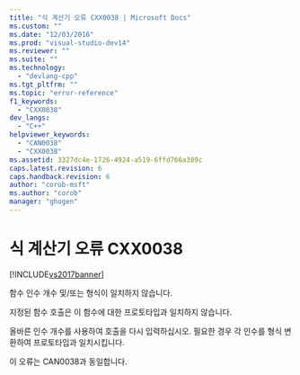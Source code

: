 ```yaml
---
title: "식 계산기 오류 CXX0038 | Microsoft Docs"
ms.custom: ""
ms.date: "12/03/2016"
ms.prod: "visual-studio-dev14"
ms.reviewer: ""
ms.suite: ""
ms.technology: 
  - "devlang-cpp"
ms.tgt_pltfrm: ""
ms.topic: "error-reference"
f1_keywords: 
  - "CXX0038"
dev_langs: 
  - "C++"
helpviewer_keywords: 
  - "CAN0038"
  - "CXX0038"
ms.assetid: 3327dc4e-1726-4924-a519-6ffd766a389c
caps.latest.revision: 6
caps.handback.revision: 6
author: "corob-msft"
ms.author: "corob"
manager: "ghogen"
---
```

# 식 계산기 오류 CXX0038
[!INCLUDE[vs2017banner](../../assembler/inline/includes/vs2017banner.md)]

함수 인수 개수 및\/또는 형식이 일치하지 않습니다.  
  
 지정된 함수 호출은 이 함수에 대한 프로토타입과 일치하지 않습니다.  
  
 올바른 인수 개수를 사용하여 호출을 다시 입력하십시오.  필요한 경우 각 인수를 형식 변환하여 프로토타입과 일치시킵니다.  
  
 이 오류는 CAN0038과 동일합니다.